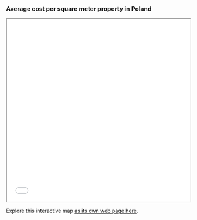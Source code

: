 ### Average cost per square meter property in Poland


<iframe src="averagem2.html" height="500" width="500"></iframe>


Explore this interactive map [as its own web page here](averagem2.html).
